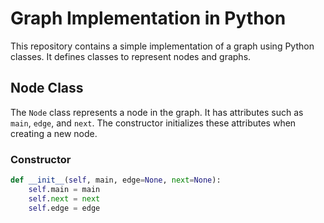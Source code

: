 # Graph Implementation in Python

This repository contains a simple implementation of a graph using Python classes. It defines classes to represent nodes and graphs.

## Node Class

The `Node` class represents a node in the graph. It has attributes such as `main`, `edge`, and `next`. The constructor initializes these attributes when creating a new node.

### Constructor

```python
def __init__(self, main, edge=None, next=None):
    self.main = main
    self.next = next
    self.edge = edge

